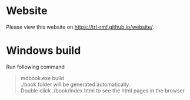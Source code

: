 # Website

Please view this website on https://trl-rmf.github.io/website/.

# Windows build
Run following command  
> mdbook.exe build  
./book folder will be generated automatically.  
Double click ./book/index.html to see the html pages in the browser

